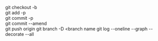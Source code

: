 git checkout -b <branch name>  
git add -p  
git commit -p  
git commit --amend  
git push origin <your branch>
git branch -D <branch name
git log --oneline --graph --decorate --all  
